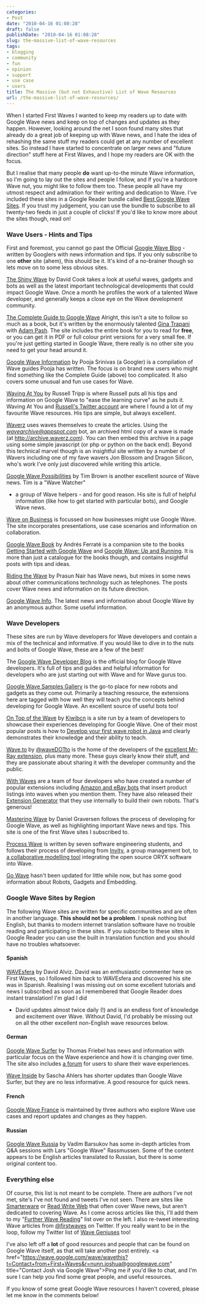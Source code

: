 ```yaml
---
categories:
- Post
date: "2010-04-16 01:08:28"
draft: false
publishDate: "2010-04-16 01:08:28"
slug: the-massive-list-of-wave-resources
tags:
- blogging
- community
- fun
- opinion
- support
- use case
- users
title: The Massive (but not Exhaustive) List of Wave Resources
url: /the-massive-list-of-wave-resources/
---
```

When I started First Waves I wanted to keep my readers up to date with
Google Wave news and keep on top of changes and updates as they happen.
However, looking around the net I soon found many sites that already do
a great job of keeping up with Wave news, and I hate the idea of
rehashing the same stuff my readers could get at any number of excellent
sites. So instead I have started to concentrate on larger news and
"future direction" stuff here at First Waves, and I hope my readers are
OK with the focus.

But I realise that many people **do** want up-to-the minute Wave
information, so I'm going to lay out the sites and people I follow, and
if you're a hardcore Wave nut, you might like to follow them too. These
people all have my utmost respect and admiration for their writing and
dedication to Wave. I've included these sites in a Google Reader bundle
called [Best Google Wave
Sites](http://www.google.com/reader/bundle/user/16049416693875578456/bundle/The%20Best%20Google%20Wave%20Sites).
If you trust my judgement, you can use the bundle to subscribe to all
twenty-two feeds in just a couple of clicks! If you'd like to know more
about the sites though, read on!

### Wave Users - Hints and Tips

First and foremost, you cannot go past the Official [Google Wave
Blog](http://googlewave.blogspot.com/) - written by Googlers with news
information and tips. If you only subscribe to one **other** site
(ahem), this should be it. It's kind of a no-brainer though so lets move
on to some less obvious sites.

[The Shiny Wave](http://www.theshinywave.com/) by David Cook takes a
look at useful waves, gadgets and bots as well as the latest important
technological developments that could impact Google Wave. Once a month
he profiles the work of a talented Wave developer, and generally keeps a
close eye on the Wave development community.

[The Complete Guide to Google Wave](http://completewaveguide.com/)
Alright, this isn't a site to follow so much as a book, but it's written
by the enormously talented [Gina Trapani](http://ginatrapani.org/) with
[Adam Pash](http://adampash.com/). The site includes the entire book for
you to read for **free**, or you can get it in PDF or full colour print
versions for a very small fee. If you're just getting started in Google
Wave, there really is no other site you need to get your head around it.

[Google Wave Information](http://www.poojasrinivas.com/googlewave/) by
Pooja Srinivas (a Googler) is a compilation of Wave guides Pooja has
written. The focus is on brand new users who might find something like
the Complete Guide (above) too complicated. It also covers some unusual
and fun use cases for Wave.

[Waving At You](http://wavingatyou.tumblr.com/) by Russell Tripp is
where Russell puts all his tips and information on Google Wave to "ease
the learning curve" as he puts it. Waving At You and [Russell's Twitter
account](http://twitter.com/russelltripp) are where I found a lot of my
favourite Wave resources. His tips are simple, but always excellent.

[Waverz](http://www.waverz.com/) uses waves themselves to create the
articles. Using the *wavearchive@appspot.com* bot, an archived html copy
of a wave is made (at http://archive.waverz.com). You can then embed
this archive in a page using some simple javascript (or php or python on
the back end). Beyond this technical marvel though is an insightful site
written by a number of Wavers including one of my fave wavers Jon
Blossom and Dragon Silicon, who's work I've only just discovered while
writing this article.

[Google Wave
Possibilities](http://googlewavepossibilities.blogspot.com/) by Tim
Brown is another excellent source of Wave news. Tim is a "Wave Watcher"
- a group of Wave helpers - and for good reason. His site is full of
helpful information (like how to get started with particular bots), and
Google Wave news.

[Wave on Business](http://waveonbusiness.com/) is focussed on how
businesses might use Google Wave. The site incorporates presentations,
use case scenarios and information on collaboration.

[Google Wave Book](http://wave-book.com/) by Andrés Ferraté is a
companion site to the books [Getting Started with Google
Wave](http://oreilly.com/catalog/0636920000426) and [Google Wave: Up and
Running](http://oreilly.com/catalog/9780596806019). It is more than just
a catalogue for the books though, and contains insightful posts with
tips and ideas.

[Riding the Wave](http://www.riding-the-wave-prasun.com/) by Prasun Nair
has Wave news, but mixes in some news about other communications
technology such as telephones. The posts cover Wave news and information
on its future direction.

[Google Wave Info](http://www.googlewaveinfo.com/). The latest news and
information about Google Wave by an anonymous author. Some useful
information.

### Wave Developers

These sites are run by Wave developers for Wave developers and contain a
mix of the technical and informative. If you would like to dive in to
the nuts and bolts of Google Wave, these are a few of the best!

The [Google Wave Developer Blog](http://googlewavedev.blogspot.com/) is
the official blog for Google Wave developers. It's full of tips and
guides and helpful information for developers who are just starting out
with Wave and for Wave gurus too.

[Google Wave Samples Gallery](http://wave-samples-gallery.appspot.com/)
is the go-to place for new robots and gadgets as they come out.
Primarily a teaching resource, the extensions here are tagged with how
well they will teach you the concepts behind developing for Google Wave.
An excellent source of useful bots too!

[On Top of the Wave](http://www.onthetopofthewave.com/) by
[Kiwibcn](http://www.onthetopofthewave.com/) is a site run by a team of
developers to showcase their experiences developing for Google Wave. One
of their most popular posts is how to [Develop your first wave robot in
Java](http://www.onthetopofthewave.com/2009/11/develop-your-first-wave-robot-in-java-2/)
and clearly demonstrates their knowledge and their ability to teach.

[Wave.to](http://wave.to/) by
[@waveDOTto](http://www.twitter.com/wavedotto) is the home of the
developers of the [excellent Mr-Ray
extension](/its-easter-so-chill-out-try-wave-check-out-mr-ray-and-say-hello/),
plus many more. These guys clearly know their stuff, and they are
passionate about sharing it with the developer community and the public.

[With Waves](http://withwaves.com/) are a team of four developers who
have created a number of popular extensions including [Amazon and eBay
bots](http://withwaves.com/vote-for-mashable-content/) that insert
product listings into waves when you mention them. They have also
released their [Extension
Generator](http://withwaves.com/google-wave-extension-generator/) that
they use internally to build their own robots. That's generous!

[Mastering Wave](http://www.masteringwave.com/) by Daniel Graversen
follows the process of developing for Google Wave, as well as
highlighting important Wave news and tips. This site is one of the first
Wave sites I subscribed to.

[Process Wave](http://www.processwave.org/) is written by seven software
engineering students, and follows their process of developing from
[Invity](http://www.processwave.org/2009/12/invity-behind-scenes.html),
a group management bot, to [a collaborative modelling
tool](http://www.processwave.org/2010/04/screencast-of-modelling-tool-for-google.html)
integrating the open source ORYX software into Wave.

[Go Wave](http://go-wave.net/) hasn't been updated for little while now,
but has some good information about Robots, Gadgets and Embedding.

### Google Wave Sites by Region

The following Wave sites are written for specific communities and are
often in another language. **This should not be a problem**. I speak
nothing but English, but thanks to modern internet translation software
have no trouble reading and participating in these sites. If you
subscribe to these sites in Google Reader you can use the built in
translation function and you should have no troubles whatsoever.

#### Spanish

[WAVEsfera](http://www.wavesfera.com/) by David Alviz. David was an
enthusiastic commenter here on First Waves, so I followed him back to
WAVEsfera and discovered his site was in Spanish. Realising I was
missing out on some excellent tutorials and news I subscribed as soon as
I remembered that Google Reader does instant translation! I'm glad I did
- David updates almost twice daily (!) and is an endless font of
knowledge and excitement over Wave. Without David, I'd probably be
missing out on all the other excellent non-English wave resources below.

#### German

[Google Wave Surfer](http://blog.gwaver.net/) by Thomas Friebel has news
and information with particular focus on the Wave experience and how it
is changing over time. The site also includes [a
forum](http://blog.gwaver.net/forum/) for users to share their wave
experiences.

[Wave Inside](http://www.waveinside.de/) by Sascha Ahlers has shorter
updates than Google Wave Surfer, but they are no less informative. A
good resource for quick news.

#### French

[Google Wave France](http://www.wave-france.fr/) is maintained by three
authors who explore Wave use cases and report updates and changes as
they happen.

#### Russian

[Google Wave Russia](http://google-wave-russia.blogspot.com/) by Vadim
Barsukov has some in-depth articles from Q&A sessions with Lars "Google
Wave" Rassmussen. Some of the content appears to be English articles
translated to Russian, but there is some original content too.

### Everything else

Of course, this list is not meant to be complete. There are authors I've
not met, site's I've not found and tweets I've not seen. There are sites
like [Smarterware](http://smarterware.org/) or [Read Write
Web](http://www.readwriteweb.com/) that often cover Wave news, but
aren't dedicated to covering Wave. As I come across articles like this,
I'll add them to my "[Further Wave
Reading](http://www.google.com/reader/shared/user/16049416693875578456/label/google%20wave)"
list over on the left. I also re-tweet interesting Wave articles from
[@firstwaves](http://twitter.com/firstwaves) on Twitter. If you really
want to be in the loop, follow my Twitter list of [Wave
Geniuses](http://twitter.com/firstwaves/wave-genius) too!

I've also left off a **lot** of good resources and people that can be
found on Google Wave itself, as that will take another post entirely.
&lt;a
href="https://wave.google.com/wave/wavethis?t=Contact+from+First+Waves&r=nunn.joshua@googlewave.com"
title="Contact Josh via Google Wave"&gt;Ping me if you'd like to chat,
and I'm sure I can help you find some great people, and useful
resources.

If you know of some great Google Wave resources I haven't covered,
please let me know in the comments below!